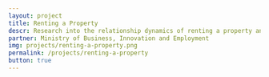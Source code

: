 ```yaml
---
layout: project
title: Renting a Property
descr: Research into the relationship dynamics of renting a property and ways they impact the renting experience and can make it better.
partner: Ministry of Business, Innovation and Employment
img: projects/renting-a-property.png
permalink: /projects/renting-a-property
button: true
---
```

